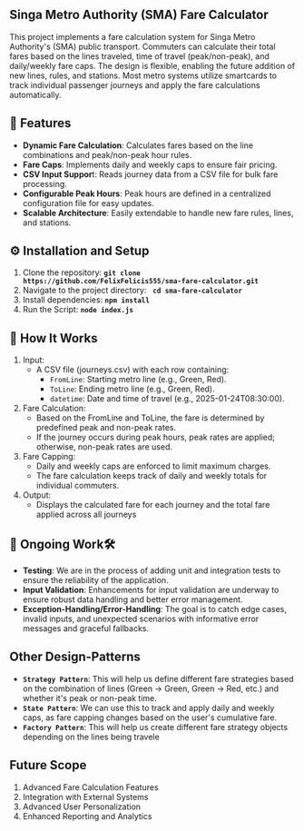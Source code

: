 ## **Singa Metro Authority (SMA) Fare Calculator**
This project implements a fare calculation system for Singa Metro Authority's (SMA) public transport. Commuters can calculate their total fares based on the lines traveled, time of travel (peak/non-peak), and daily/weekly fare caps. The design is flexible, enabling the future addition of new lines, rules, and stations. Most metro systems utilize smartcards to track individual passenger journeys and apply the fare calculations automatically. 

## **🚀 Features**
- **Dynamic Fare Calculation**: Calculates fares based on the line combinations  and peak/non-peak hour rules.
- **Fare Caps**: Implements daily and weekly caps to ensure fair pricing.
- **CSV Input Suppor**t: Reads journey data from a CSV file for bulk fare processing.
- **Configurable Peak Hours**: Peak hours are defined in a centralized configuration file for easy updates.
- **Scalable Architecture**: Easily extendable to handle new fare rules, lines, and stations.


## **⚙️ Installation and Setup**

   1. Clone the repository: **`git clone https://github.com/FelixFelicis555/sma-fare-calculator.git`**
  2. Navigate to the project directory: **` cd sma-fare-calculator`**
  3. Install dependencies: **`npm install`**
  4. Run the Script: **`node index.js`**

## **🧩 How It Works**
  1. Input:
     - A CSV file (journeys.csv) with each row containing:
        - `FromLine`: Starting metro line (e.g., Green, Red).
        -  `ToLine`: Ending metro line (e.g., Green, Red).
        -  `datetime`: Date and time of travel (e.g., 2025-01-24T08:30:00).
  2. Fare Calculation:
     - Based on the FromLine and ToLine, the fare is determined by predefined peak and non-peak rates.
     - If the journey occurs during peak hours, peak rates are applied; otherwise, non-peak rates are used.
  3.  Fare Capping:
      - Daily and weekly caps are enforced to limit maximum charges.
      - The fare calculation keeps track of daily and weekly totals for individual commuters.
  4.  Output:
      - Displays the calculated fare for each journey and the total fare applied across all journeys

        
## **🚧 Ongoing Work🛠️**
 - **Testing**: We are in the process of adding unit and integration tests to ensure the reliability of the application.
 - **Input Validation**: Enhancements for input validation are underway to ensure robust data handling and better error management.
 - **Exception-Handling/Error-Handling**: The goal is to catch edge cases, invalid inputs, and unexpected scenarios with informative error messages and graceful fallbacks.

## **Other Design-Patterns**
- **`Strategy Pattern`**:  This will help us define different fare strategies based on the combination of lines (Green -> Green, Green -> Red, etc.) and whether it's peak or non-peak time.
- **`State Pattern`**:    We can use this to track and apply daily and weekly caps, as fare capping changes based on the user's cumulative fare.
- **`Factory Pattern`**:  This will help us create different fare strategy objects depending on the lines being travele

## **Future Scope**
 1.  Advanced Fare Calculation Features
 2.  Integration with External Systems
 3.  Advanced User Personalization
 4.  Enhanced Reporting and Analytics


